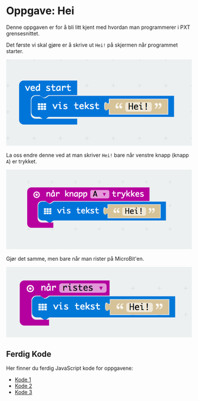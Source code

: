 # Oppgave: Hei

Denne oppgaven er for å bli litt kjent med hvordan man programmerer i PXT
grensesnittet.

Det første vi skal gjøre er å skrive ut `Hei!` på skjermen når programmet
starter.

![Kode](block-1.png)

La oss endre denne ved at man skriver `Hei!` bare når venstre knapp (knapp `A`)
er trykket.

![Kode](block-2.png)

Gjør det samme, men bare når man rister på MicroBit'en.

![Kode](block-3.png)

## Ferdig Kode

Her finner du ferdig JavaScript kode for oppgavene:

* [Kode 1](code-1.js)
* [Kode 2](code-2.js)
* [Kode 3](code-3.js)
